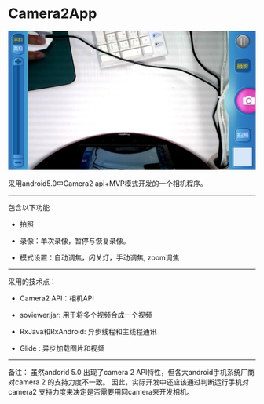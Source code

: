# Camera2App

![image](https://github.com/13767004362/Camera2App/blob/master/app/device-2018-02-06-144135.png)

采用android5.0中Camera2 api+MVP模式开发的一个相机程序。

-----
包含以下功能：

- 拍照

- 录像：单次录像，暂停与恢复录像。

- 模式设置：自动调焦，闪关灯，手动调焦, zoom调焦


----

采用的技术点：

- Camera2 API：相机API

- soviewer.jar: 用于将多个视频合成一个视频

- RxJava和RxAndroid: 异步线程和主线程通讯

- Glide : 异步加载图片和视频

----


备注：
虽然andorid 5.0 出现了camera 2 API特性，但各大android手机系统厂商对camera 2 的支持力度不一致。
因此，实际开发中还应该通过判断运行手机对camera2 支持力度来决定是否需要用回camera来开发相机。
